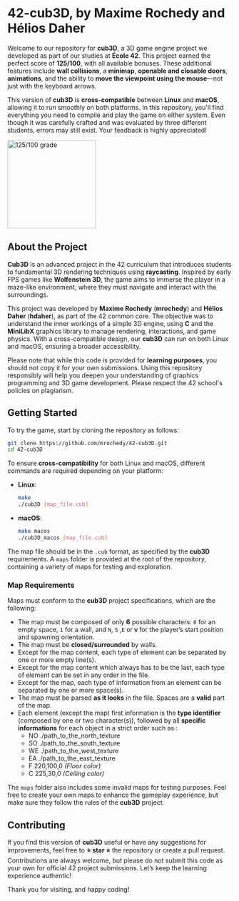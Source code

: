 # 42-cub3D, by Maxime Rochedy and Hélios Daher

Welcome to our repository for **cub3D**, a 3D game engine project we developed as part of our studies at **École 42**. This project earned the perfect score of **125/100**, with all available bonuses. These additional features include **wall collisions**, a **minimap**, **openable and closable doors**, **animations**, and the ability to **move the viewpoint using the mouse**—not just with the keyboard arrows.

This version of **cub3D** is **cross-compatible** between **Linux** and **macOS**, allowing it to run smoothly on both platforms. In this repository, you'll find everything you need to compile and play the game on either system. Even though it was carefully crafted and was evaluated by three different students, errors may still exist. Your feedback is highly appreciated!

<img width="198" alt="125/100 grade" src="https://github.com/user-attachments/assets/708486c1-c045-40d6-ab0c-e5dc3650a50d">

## About the Project

**Cub3D** is an advanced project in the 42 curriculum that introduces students to fundamental 3D rendering techniques using **raycasting**. Inspired by early FPS games like **Wolfenstein 3D**, the game aims to immerse the player in a maze-like environment, where they must navigate and interact with the surroundings.

This project was developed by **Maxime Rochedy** (**mrochedy**) and **Hélios Daher** (**hdaher**), as part of the 42 common core. The objective was to understand the inner workings of a simple 3D engine, using **C** and the **MiniLibX** graphics library to manage rendering, interactions, and game physics. With a cross-compatible design, our **cub3D** can run on both Linux and macOS, ensuring a broader accessibility.

Please note that while this code is provided for **learning purposes**, you should not copy it for your own submissions. Using this repository responsibly will help you deepen your understanding of graphics programming and 3D game development. Please respect the 42 school's policies on plagiarism.

## Getting Started

To try the game, start by cloning the repository as follows:

```bash
git clone https://github.com/mrochedy/42-cub3D.git
cd 42-cub3D
```

To ensure **cross-compatibility** for both Linux and macOS, different commands are required depending on your platform:

- **Linux**:
  ```bash
  make
  ./cub3D [map_file.cub]
  ```
- **macOS**:
  ```bash
  make macos
  ./cub3D_macos [map_file.cub]
  ```

The map file should be in the `.cub` format, as specified by the **cub3D** requirements. A `maps` folder is provided at the root of the repository, containing a variety of maps for testing and exploration.

### Map Requirements

Maps must conform to the **cub3D** project specifications, which are the following:

- The map must be composed of only **6** possible characters: `0` for an empty space, `1` for a wall, and `N`, `S` ,`E` or `W` for the player’s start position and spawning orientation.
- The map must be **closed/surrounded** by walls.
- Except for the map content, each type of element can be separated by one or more empty line(s).
- Except for the map content which always has to be the last, each type of element can be set in any order in the file.
- Except for the map, each type of information from an element can be separated by one or more space(s).
- The map must be parsed **as it looks** in the file. Spaces are a **valid** part of the map.
- Each element (except the map) first information is the **type identifier** (composed by one or two character(s)), followed by all **specific informations** for each object in a strict order such as :
  - NO ./path_to_the_north_texture
  - SO ./path_to_the_south_texture
  - WE ./path_to_the_west_texture
  - EA ./path_to_the_east_texture
  - F 220,100,0 _(Floor color)_
  - C 225,30,0 _(Ceiling color)_

The `maps` folder also includes some invalid maps for testing purposes. Feel free to create your own maps to enhance the gameplay experience, but make sure they follow the rules of the **cub3D** project.

## Contributing

If you find this version of **cub3D** useful or have any suggestions for improvements, feel free to **⭐️ star ⭐️** the repository or create a pull request. Contributions are always welcome, but please do not submit this code as your own for official 42 project submissions. Let’s keep the learning experience authentic!

Thank you for visiting, and happy coding!
